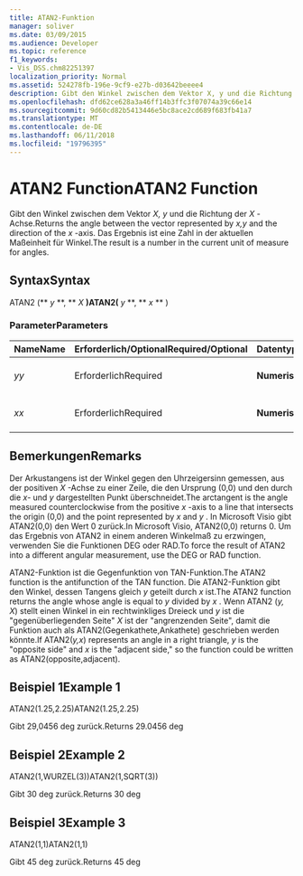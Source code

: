 ```yaml
---
title: ATAN2-Funktion
manager: soliver
ms.date: 03/09/2015
ms.audience: Developer
ms.topic: reference
f1_keywords:
- Vis_DSS.chm82251397
localization_priority: Normal
ms.assetid: 524278fb-196e-9cf9-e27b-d03642beeee4
description: Gibt den Winkel zwischen dem Vektor X, y und die Richtung der X-Achse. Das Ergebnis ist eine Zahl in der aktuellen Maßeinheit für Winkel.
ms.openlocfilehash: dfd62ce628a3a46ff14b3ffc3f07074a39c66e14
ms.sourcegitcommit: 9d60cd82b5413446e5bc8ace2cd689f683fb41a7
ms.translationtype: MT
ms.contentlocale: de-DE
ms.lasthandoff: 06/11/2018
ms.locfileid: "19796395"
---
```

# <a name="atan2-function"></a><span data-ttu-id="f470c-104">ATAN2 Function</span><span class="sxs-lookup"><span data-stu-id="f470c-104">ATAN2 Function</span></span>

<span data-ttu-id="f470c-105">Gibt den Winkel zwischen dem Vektor *X, y* und die Richtung der *X* -Achse.</span><span class="sxs-lookup"><span data-stu-id="f470c-105">Returns the angle between the vector represented by  *x,y*  and the direction of the  *x*  -axis.</span></span> <span data-ttu-id="f470c-106">Das Ergebnis ist eine Zahl in der aktuellen Maßeinheit für Winkel.</span><span class="sxs-lookup"><span data-stu-id="f470c-106">The result is a number in the current unit of measure for angles.</span></span> 
  
## <a name="syntax"></a><span data-ttu-id="f470c-107">Syntax</span><span class="sxs-lookup"><span data-stu-id="f470c-107">Syntax</span></span>

<span data-ttu-id="f470c-108">ATAN2 (** *y* **, ** *X* **)</span><span class="sxs-lookup"><span data-stu-id="f470c-108">ATAN2(** *y* **, ** *x* ** )</span></span> 
  
### <a name="parameters"></a><span data-ttu-id="f470c-109">Parameter</span><span class="sxs-lookup"><span data-stu-id="f470c-109">Parameters</span></span>

|<span data-ttu-id="f470c-110">**Name**</span><span class="sxs-lookup"><span data-stu-id="f470c-110">**Name**</span></span>|<span data-ttu-id="f470c-111">**Erforderlich/Optional**</span><span class="sxs-lookup"><span data-stu-id="f470c-111">**Required/Optional**</span></span>|<span data-ttu-id="f470c-112">**Datentyp**</span><span class="sxs-lookup"><span data-stu-id="f470c-112">**Data Type**</span></span>|<span data-ttu-id="f470c-113">**Beschreibung**</span><span class="sxs-lookup"><span data-stu-id="f470c-113">**Description**</span></span>|
|:-----|:-----|:-----|:-----|
| <span data-ttu-id="f470c-114">_y_</span><span class="sxs-lookup"><span data-stu-id="f470c-114">_y_</span></span> <br/> |<span data-ttu-id="f470c-115">Erforderlich</span><span class="sxs-lookup"><span data-stu-id="f470c-115">Required</span></span>  <br/> |<span data-ttu-id="f470c-116">**Numerisch**</span><span class="sxs-lookup"><span data-stu-id="f470c-116">**Numeric**</span></span> <br/> |<span data-ttu-id="f470c-117">Die _y_-Wert des Punkts.</span><span class="sxs-lookup"><span data-stu-id="f470c-117">The  _y_-value of the point.</span></span>  <br/> |
| <span data-ttu-id="f470c-118">_x_</span><span class="sxs-lookup"><span data-stu-id="f470c-118">_x_</span></span> <br/> |<span data-ttu-id="f470c-119">Erforderlich</span><span class="sxs-lookup"><span data-stu-id="f470c-119">Required</span></span>  <br/> |<span data-ttu-id="f470c-120">**Numerisch**</span><span class="sxs-lookup"><span data-stu-id="f470c-120">**Numeric**</span></span> <br/> |<span data-ttu-id="f470c-121">Die _X_-Wert des Punkts.</span><span class="sxs-lookup"><span data-stu-id="f470c-121">The  _x_-value of the point.</span></span>  <br/> |
   
## <a name="remarks"></a><span data-ttu-id="f470c-122">Bemerkungen</span><span class="sxs-lookup"><span data-stu-id="f470c-122">Remarks</span></span>

<span data-ttu-id="f470c-123">Der Arkustangens ist der Winkel gegen den Uhrzeigersinn gemessen, aus der positiven *X* -Achse zu einer Zeile, die den Ursprung (0,0) und den durch die *x-* und *y* dargestellten Punkt überschneidet.</span><span class="sxs-lookup"><span data-stu-id="f470c-123">The arctangent is the angle measured counterclockwise from the positive  *x*  -axis to a line that intersects the origin (0,0) and the point represented by  *x*  and  *y*  .</span></span> <span data-ttu-id="f470c-124">In Microsoft Visio gibt ATAN2(0,0) den Wert 0 zurück.</span><span class="sxs-lookup"><span data-stu-id="f470c-124">In Microsoft Visio, ATAN2(0,0) returns 0.</span></span> <span data-ttu-id="f470c-125">Um das Ergebnis von ATAN2 in einem anderen Winkelmaß zu erzwingen, verwenden Sie die Funktionen DEG oder RAD.</span><span class="sxs-lookup"><span data-stu-id="f470c-125">To force the result of ATAN2 into a different angular measurement, use the DEG or RAD function.</span></span> 
  
<span data-ttu-id="f470c-126">ATAN2-Funktion ist die Gegenfunktion von TAN-Funktion.</span><span class="sxs-lookup"><span data-stu-id="f470c-126">The ATAN2 function is the antifunction of the TAN function.</span></span> <span data-ttu-id="f470c-127">Die ATAN2-Funktion gibt den Winkel, dessen Tangens gleich *y* geteilt durch *x* ist.</span><span class="sxs-lookup"><span data-stu-id="f470c-127">The ATAN2 function returns the angle whose angle is equal to  *y*  divided by  *x*  .</span></span> <span data-ttu-id="f470c-128">Wenn ATAN2 (*y, X*) stellt einen Winkel in ein rechtwinkliges Dreieck und *y* ist die "gegenüberliegenden Seite" *X* ist der "angrenzenden Seite", damit die Funktion auch als ATAN2(Gegenkathete,Ankathete) geschrieben werden könnte.</span><span class="sxs-lookup"><span data-stu-id="f470c-128">If ATAN2(*y,x*) represents an angle in a right triangle,  *y*  is the "opposite side" and  *x*  is the "adjacent side," so the function could be written as ATAN2(opposite,adjacent).</span></span> 
  
## <a name="example-1"></a><span data-ttu-id="f470c-129">Beispiel 1</span><span class="sxs-lookup"><span data-stu-id="f470c-129">Example 1</span></span>

<span data-ttu-id="f470c-130">ATAN2(1.25,2.25)</span><span class="sxs-lookup"><span data-stu-id="f470c-130">ATAN2(1.25,2.25)</span></span>
  
<span data-ttu-id="f470c-131">Gibt 29,0456 deg zurück.</span><span class="sxs-lookup"><span data-stu-id="f470c-131">Returns 29.0456 deg</span></span>
  
## <a name="example-2"></a><span data-ttu-id="f470c-132">Beispiel 2</span><span class="sxs-lookup"><span data-stu-id="f470c-132">Example 2</span></span>

<span data-ttu-id="f470c-133">ATAN2(1,WURZEL(3))</span><span class="sxs-lookup"><span data-stu-id="f470c-133">ATAN2(1,SQRT(3))</span></span>
  
<span data-ttu-id="f470c-134">Gibt 30 deg zurück.</span><span class="sxs-lookup"><span data-stu-id="f470c-134">Returns 30 deg</span></span>
  
## <a name="example-3"></a><span data-ttu-id="f470c-135">Beispiel 3</span><span class="sxs-lookup"><span data-stu-id="f470c-135">Example 3</span></span>

<span data-ttu-id="f470c-136">ATAN2(1,1)</span><span class="sxs-lookup"><span data-stu-id="f470c-136">ATAN2(1,1)</span></span>
  
<span data-ttu-id="f470c-137">Gibt 45 deg zurück.</span><span class="sxs-lookup"><span data-stu-id="f470c-137">Returns 45 deg</span></span>
  

